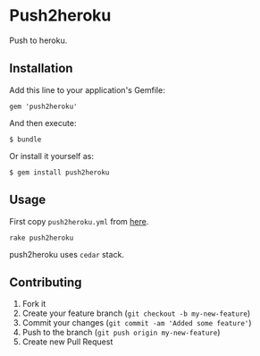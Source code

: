 # Push2heroku

Push to heroku.

## Installation

Add this line to your application's Gemfile:

    gem 'push2heroku'

And then execute:

    $ bundle

Or install it yourself as:

    $ gem install push2heroku

## Usage

First copy `push2heroku.yml` from [here]().

`rake push2heroku`

push2heroku uses `cedar` stack.

## Contributing

1. Fork it
2. Create your feature branch (`git checkout -b my-new-feature`)
3. Commit your changes (`git commit -am 'Added some feature'`)
4. Push to the branch (`git push origin my-new-feature`)
5. Create new Pull Request
